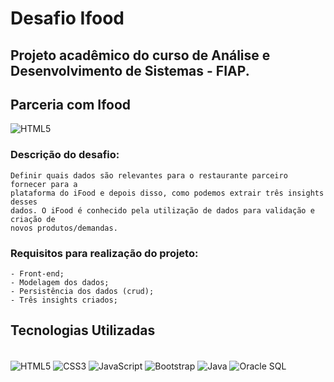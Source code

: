 # Desafio Ifood
## Projeto acadêmico do curso de Análise e Desenvolvimento de Sistemas - FIAP. 
## Parceria com Ifood 
<img align="center" alt="HTML5" src="https://img.shields.io/badge/iFood-EA1D2C?style=for-the-badge&logo=ifood&logoColor=white" />

<br/>

### Descrição do desafio:

    Definir quais dados são relevantes para o restaurante parceiro fornecer para a
    plataforma do iFood e depois disso, como podemos extrair três insights desses
    dados. O iFood é conhecido pela utilização de dados para validação e criação de
    novos produtos/demandas.

### Requisitos para realização do projeto:

    - Front-end; 
    - Modelagem dos dados; 
    - Persistência dos dados (crud); 
    - Três insights criados;


## Tecnologias Utilizadas
<div style="display: inline_block"><br/>
    <img align="center" alt="HTML5" src="https://img.shields.io/badge/HTML5-E34F26?style=for-the-badge&logo=html5&logoColor=white" />
    <img align="center" alt="CSS3" src="https://img.shields.io/badge/CSS3-1572B6?style=for-the-badge&logo=css3&logoColor=white" />
    <img align="center" alt="JavaScript" src="https://img.shields.io/badge/JavaScript-F7DF1E?style=for-the-badge&logo=javascript&logoColor=black" />
    <img align="center" alt="Bootstrap" src="https://img.shields.io/badge/Bootstrap-563D7C?style=for-the-badge&logo=bootstrap&logoColor=white" />
    <img align="center" alt="Java" src="https://img.shields.io/badge/Java-ED8B00?style=for-the-badge&logo=java&logoColor=white" />
    <img align="center" alt="Oracle SQL" src="https://img.shields.io/badge/Oracle-F80000?style=for-the-badge&logo=Oracle&logoColor=white" />
</div>
